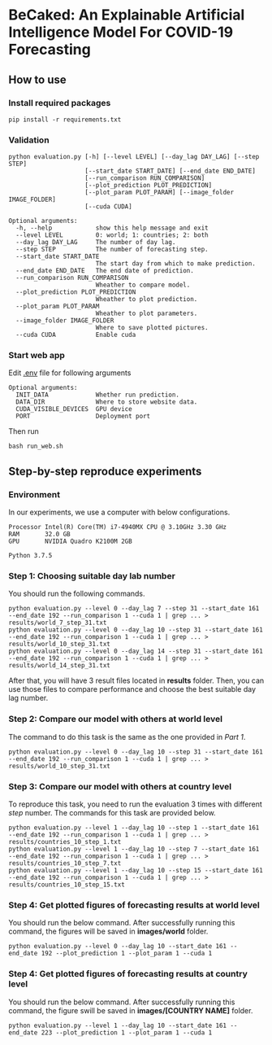 # BeCaked: An Explainable Artificial Intelligence Model For COVID-19 Forecasting

## How to use

### Install required packages

```
pip install -r requirements.txt
```

### Validation

```
python evaluation.py [-h] [--level LEVEL] [--day_lag DAY_LAG] [--step STEP]
                     [--start_date START_DATE] [--end_date END_DATE]
                     [--run_comparison RUN_COMPARISON]
                     [--plot_prediction PLOT_PREDICTION]
                     [--plot_param PLOT_PARAM] [--image_folder IMAGE_FOLDER]
                     [--cuda CUDA]
```

```
Optional arguments:
  -h, --help            show this help message and exit
  --level LEVEL         0: world; 1: countries; 2: both
  --day_lag DAY_LAG     The number of day lag.
  --step STEP           The number of forecasting step.
  --start_date START_DATE
                        The start day from which to make prediction.
  --end_date END_DATE   The end date of prediction.
  --run_comparison RUN_COMPARISON
                        Wheather to compare model.
  --plot_prediction PLOT_PREDICTION
                        Wheather to plot prediction.
  --plot_param PLOT_PARAM
                        Wheather to plot parameters.
  --image_folder IMAGE_FOLDER
                        Where to save plotted pictures.
  --cuda CUDA           Enable cuda
```

### Start web app

Edit [.env](.env) file for following arguments
```
Optional arguments:
  INIT_DATA             Whether run prediction.
  DATA_DIR              Where to store website data.
  CUDA_VISIBLE_DEVICES  GPU device
  PORT                  Deployment port
```

Then run
```
bash run_web.sh
```

## Step-by-step reproduce experiments

### Environment

In our experiments, we use a computer with below configurations.
```
Processor Intel(R) Core(TM) i7-4940MX CPU @ 3.10GHz 3.30 GHz
RAM       32.0 GB
GPU       NVIDIA Quadro K2100M 2GB

Python 3.7.5
```

### Step 1: Choosing suitable day lab number
You should run the following commands.
```
python evaluation.py --level 0 --day_lag 7 --step 31 --start_date 161 --end_date 192 --run_comparison 1 --cuda 1 | grep ... > results/world_7_step_31.txt
python evaluation.py --level 0 --day_lag 10 --step 31 --start_date 161 --end_date 192 --run_comparison 1 --cuda 1 | grep ... > results/world_10_step_31.txt
python evaluation.py --level 0 --day_lag 14 --step 31 --start_date 161 --end_date 192 --run_comparison 1 --cuda 1 | grep ... > results/world_14_step_31.txt
```

After that, you will have 3 result files located in **results** folder. Then, you can use those files to compare performance and choose the best suitable day lag number.

### Step 2: Compare our model with others at world level
The command to do this task is the same as the one provided in *Part 1*.
```
python evaluation.py --level 0 --day_lag 10 --step 31 --start_date 161 --end_date 192 --run_comparison 1 --cuda 1 | grep ... > results/world_10_step_31.txt
```

### Step 3: Compare our model with others at country level
To reproduce this task, you need to run the evaluation 3 times with different *step* number. The commands for this task are provided below.
```
python evaluation.py --level 1 --day_lag 10 --step 1 --start_date 161 --end_date 192 --run_comparison 1 --cuda 1 | grep ... > results/countries_10_step_1.txt
python evaluation.py --level 1 --day_lag 10 --step 7 --start_date 161 --end_date 192 --run_comparison 1 --cuda 1 | grep ... > results/countries_10_step_7.txt
python evaluation.py --level 1 --day_lag 10 --step 15 --start_date 161 --end_date 192 --run_comparison 1 --cuda 1 | grep ... > results/countries_10_step_15.txt
```

### Step 4: Get plotted figures of forecasting results at world level
You should run the below command. After successfully running this command, the figures will be saved in **images/world** folder.
```
python evaluation.py --level 0 --day_lag 10 --start_date 161 --end_date 192 --plot_prediction 1 --plot_param 1 --cuda 1
```

### Step 4: Get plotted figures of forecasting results at country level
You should run the below command. After successfully running this command, the figure swill be saved in **images/[COUNTRY NAME]** folder.
```
python evaluation.py --level 1 --day_lag 10 --start_date 161 --end_date 223 --plot_prediction 1 --plot_param 1 --cuda 1
```
